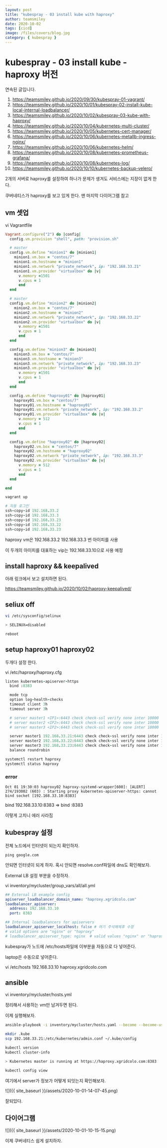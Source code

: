 ```yaml
---
layout: post
title: "kubespray - 03 install kube with haproxy"
author: teamsmiley
date: 2020-10-02
tags: [cicd]
image: /files/covers/blog.jpg
category: { kubespray }
---
```


# kubespray - 03 install kube - haproxy 버전

연속된 글입니다.

1. <https://teamsmiley.github.io/2020/09/30/kubespray-01-vagrant/>
1. <https://teamsmiley.github.io/2020/10/01/kubespray-02-install-kube-local-internal-loadbalancer/>
1. <https://teamsmiley.github.io/2020/10/02/kubespray-03-kube-with-haproxy/>
1. <https://teamsmiley.github.io/2020/10/04/kubernetes-multi-cluster/>
1. <https://teamsmiley.github.io/2020/10/05/kubernetes-cert-manager/>
1. <https://teamsmiley.github.io/2020/10/06/kubernetes-metallb-ingress-nginx/>
1. <https://teamsmiley.github.io/2020/10/06/kubernetes-helm/>
1. <https://teamsmiley.github.io/2020/10/08/kubernetes-prometheus-grafana/>
1. <https://teamsmiley.github.io/2020/10/08/kubernetes-log/>
1. <https://teamsmiley.github.io/2020/10/10/kubernetes-backup-velero/>

2개의 서버로 haproxy를 설정하여 하나가 문제가 생겨도 서비스에는 지장이 없게 한다.

쿠버네티스가 haproxy를 보고 있게 한다. 맨 마지막 다이어그램 참고

## vm 셋업

vi Vagrantfile

```ruby
Vagrant.configure("2") do |config|
  config.vm.provision "shell", path: "provision.sh"

  # master
  config.vm.define "minion1" do |minion1|
    minion1.vm.box = "centos/7"
    minion1.vm.hostname = "minion1"
    minion1.vm.network "private_network", ip: "192.168.33.21"
    minion1.vm.provider "virtualbox" do |v|
      v.memory =1501
      v.cpus = 1
	  end
  end

  # master
  config.vm.define "minion2" do |minion2|
    minion2.vm.box = "centos/7"
    minion2.vm.hostname = "minion2"
    minion2.vm.network "private_network", ip: "192.168.33.22"
    minion2.vm.provider "virtualbox" do |v|
      v.memory =1501
      v.cpus = 1
	  end
  end

  config.vm.define "minion3" do |minion3|
    minion3.vm.box = "centos/7"
    minion3.vm.hostname = "minion3"
    minion3.vm.network "private_network", ip: "192.168.33.23"
    minion3.vm.provider "virtualbox" do |v|
      v.memory =1501
      v.cpus = 1
	  end
  end

  config.vm.define "haproxy01" do |haproxy01|
    haproxy01.vm.box = "centos/7"
    haproxy01.vm.hostname = "haproxy01"
    haproxy01.vm.network "private_network", ip: "192.168.33.2"
    haproxy01.vm.provider "virtualbox" do |v|
      v.memory = 512
      v.cpus = 1
	  end
  end

  config.vm.define "haproxy02" do |haproxy02|
    haproxy02.vm.box = "centos/7"
    haproxy02.vm.hostname = "haproxy02"
    haproxy02.vm.network "private_network", ip: "192.168.33.3"
    haproxy02.vm.provider "virtualbox" do |v|
      v.memory = 512
      v.cpus = 1
	  end
  end

end

vagrant up

# 자동 로그인
ssh-copy-id 192.168.33.2
ssh-copy-id 192.168.33.3
ssh-copy-id 192.168.33.23
ssh-copy-id 192.168.33.22
ssh-copy-id 192.168.33.23
```

haproxy vm은 192.168.33.2 192.168.33.3 번 아이피를 사용

이 두개의 아이피를 대표하는 vip는 192.168.33.10으로 사용 예정

## install haproxy && keepalived

아래 링크에서 보고 설치하면 된다.

<https://teamsmiley.github.io/2020/10/02/haproxy-keepalived/>

## seliux off

```bash
vi /etc/sysconfig/selinux

> SELINUX=disabled

reboot
```

## setup haproxy01 haproxy02

두개다 설정 한다.

vi /etc/haproxy/haproxy.cfg

```ruby
listen kubernetes-apiserver-https
  bind :8383

  mode tcp
  option log-health-checks
  timeout client 3h
  timeout server 3h

  # server master1 <IP1>:6443 check check-ssl verify none inter 10000
  # server master2 <IP2>:6443 check check-ssl verify none inter 10000
  # server master3 <IP2>:6443 check check-ssl verify none inter 10000

  server master1 192.168.33.21:6443 check check-ssl verify none inter 10000
  server master2 192.168.33.22:6443 check check-ssl verify none inter 10000
  server master3 192.168.33.23:6443 check check-ssl verify none inter 10000
  balance roundrobin
```

```bash
systemctl restart haproxy
systemctl status haproxy
```

### error

```
Oct 01 19:30:03 haproxy02 haproxy-systemd-wrapper[600]: [ALERT] 274/193002 (603) : Starting proxy kubernetes-apiserver-https: cannot bind socket [192.168.33.10:8383]
```

bind 192.168.33.10:8383 => bind :8383

이렇게 고치니 에러 사라짐

## kubespray 설정

전체 노드에서 인터넷이 되는지 확인하자.

`ping google.com`

안되면 인터넷이 되게 하자. 혹시 안되면 resolve.conf파일에 dns도 확인해보자.

External LB 설정 부분을 수정하자.

vi inventory/mycluster/group_vars/all/all.yml

```yml
## External LB example config
apiserver_loadbalancer_domain_name: "haproxy.xgridcolo.com"
loadbalancer_apiserver:
  address: 192.168.33.10
  port: 8383

## Internal loadbalancers for apiservers
loadbalancer_apiserver_localhost: false # 여기 주석해제후 수정
# valid options are "nginx" or "haproxy"
# loadbalancer_apiserver_type: nginx  # valid values "nginx" or "haproxy"
```

kubespray가 노드에 /etc/hosts파일에 이부분을 자동으로 다 넣어준다.

laptop은 수동으로 넣어준다.

vi /etc/hosts
192.168.33.10 haproxy.xgridcolo.com

## ansible

vi inventory/mycluster/hosts.yml

정리해서 사용하는 vm만 남겨두면 된다.

이제 실행해보자.

```bash
ansible-playbook -i inventory/mycluster/hosts.yaml --become --become-user=root cluster.yml

mkdir .kube
scp 192.168.33.21:/etc/kubernetes/admin.conf ~/.kube/config

kubectl version
kubectl cluster-info

> Kubernetes master is running at https://haproxy.xgridcolo.com:8383

kubectl config view
```

여기에서 server가 정보가 어떻게 되잇는지 확인해보자.

![]({{ site_baseurl }}/assets/2020-10-01-14-07-45.png)

잘되있다.

## 다이어그램

![]({{ site_baseurl }}/assets/2020-10-01-10-15-15.png)

이제 쿠버네티스 쉽게 설치하자.
